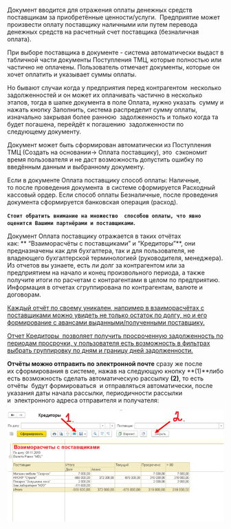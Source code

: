 Документ вводится для отражения оплаты денежных средств поставщикам за приобретённые ценности/услуги.  Предприятие может произвести оплату поставщику наличными или путем перевода денежных средств на расчетный счет поставщика (безналичная оплата).

При выборе поставщика в документе - система автоматически выдаст в табличной части документы Поступления ТМЦ, которые полностью или частично не оплачены. Пользователь отмечает документы, которые он хочет оплатить и указывает суммы оплаты.

Но бывают случаи когда у предприятия перед контрагентом  несколько задолженностей и он может их оплачивать частично в несколько этапов, тогда в шапке документа в поле Оплата, нужно указать  сумму и нажать кнопку Заполнить, система распределит сумму оплаты, изначально закрывая более раннюю  задолженность и только когда та будет погашена, перейдёт к погашению  задолженности по следующему документу.

Документ может быть сформирован автоматически из Поступления ТМЦ (Создать на основании→ Оплата поставщику), это  сэкономит время пользователя и не даст возможность допустить ошибку по введённым данным и выбранному документу.

Если в документе Оплата поставщику способ оплаты: Наличные, то после проведения документа  в системе сформируется Расходный кассовый ордер. Если способ оплаты Безналичные, после проведения документа сформируется банковская операция (расход).

**`Стоит обратить внимание на множество  способов оплаты, что явно оценится Вашими партнёрами и поставщиками`.**

Документ Оплата поставщику отражается в таких отчётах как: ** “Взаиморасчёты с поставщиками” и “Кредиторы”**, они предназначены как для бухгалтера, так и для пользователя, не владеющего бухгалтерской терминологией (руководителя, менеджера). Из отчетов вы узнаете, есть ли долг за контрагентом или за предприятием на начало и конец произвольного периода, а также получите итоги по расчетам с контрагентами в целом по предприятию. Информация в отчетах сгруппирована по контрагентам, валюте и договорам.

<u>Каждый отчёт по своему уникален, например в взаиморасчётах с поставщиками можно увидеть не только остаток по долгу, но и его формирование с авансами выданными/полученными поставщику.</u>

<u>Отчет Кредиторы  позволяет получить просроченную задолженность по периодам просрочки, у пользователя есть возможность в фильтрах выбрать группировку по дням и границу дней задолженности.</u>

**Отчёты можно отправить по электронной почте** сразу же после их сформирования в системе, нажав на следующую кнопку **(1)**либо есть возможность сделать автоматическую рассылку **(2)**, то есть отчёты  будут формироваться  и отправляться автоматически, после указания даты начала рассылки, периодичности рассылки и  электронного адреса отправителя и получателя:

![](../img/2018_11_09_13_15_311.png)